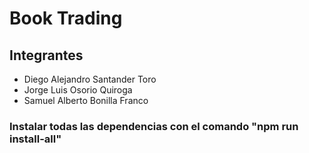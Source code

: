 # Book Trading
## Integrantes
- Diego Alejandro Santander Toro
- Jorge Luis Osorio Quiroga
- Samuel Alberto Bonilla Franco
  
### Instalar todas las dependencias con el comando "npm run install-all"
